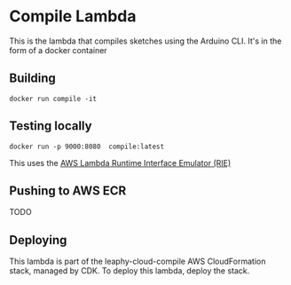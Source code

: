 # Compile Lambda
This is the lambda that compiles sketches using the Arduino CLI. It's in the form of a docker container

## Building
`docker run compile -it`

## Testing locally
`docker run -p 9000:8080  compile:latest`

This uses the [AWS Lambda Runtime Interface Emulator (RIE)](https://docs.aws.amazon.com/lambda/latest/dg/images-test.html)

## Pushing to AWS ECR
TODO

## Deploying
This lambda is part of the leaphy-cloud-compile AWS CloudFormation stack, managed by CDK. To deploy this lambda, deploy the stack.